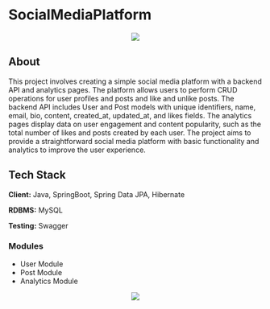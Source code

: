 # SocialMediaPlatform

<p align="center">
  <img src="https://www.linkpicture.com/q/SocialMediaPlatform.png"/>
</p>

## About

This project involves creating a simple social media platform with a backend API and analytics pages. The platform allows users to perform CRUD operations for user profiles and posts and like and unlike posts. The backend API includes User and Post models with unique identifiers, name, email, bio, content, created_at, updated_at, and likes fields. The analytics pages display data on user engagement and content popularity, such as the total number of likes and posts created by each user. The project aims to provide a straightforward social media platform with basic functionality and analytics to improve the user experience.

## Tech Stack

**Client:** Java, SpringBoot, Spring Data JPA, Hibernate

**RDBMS:** MySQL

**Testing:** Swagger


### Modules
- User Module
- Post Module
-	Analytics Module

<p align="center">
  <img src="https://www.linkpicture.com/q/SocialMediaPlatform_1.png"/>
</p>
